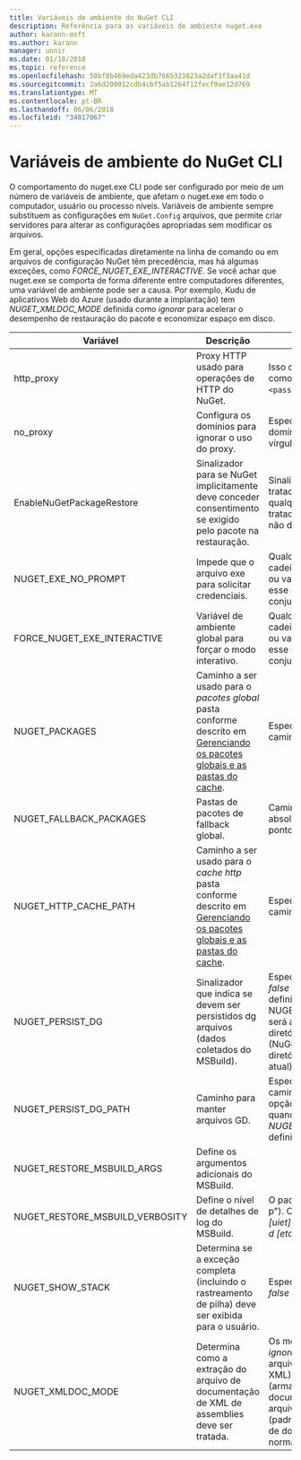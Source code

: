 ```yaml
---
title: Variáveis de ambiente do NuGet CLI
description: Referência para as variáveis de ambiente nuget.exe
author: karann-msft
ms.author: karann
manager: unnir
ms.date: 01/18/2018
ms.topic: reference
ms.openlocfilehash: 50bf8b469eda423db7665323823a2daf3f3aa41d
ms.sourcegitcommit: 2a6d200012cdb4cbf5ab1264f12fecf9ae12d769
ms.translationtype: MT
ms.contentlocale: pt-BR
ms.lasthandoff: 06/06/2018
ms.locfileid: "34817067"
---
```

# <a name="nuget-cli-environment-variables"></a>Variáveis de ambiente do NuGet CLI

O comportamento do nuget.exe CLI pode ser configurado por meio de um número de variáveis de ambiente, que afetam o nuget.exe em todo o computador, usuário ou processo níveis. Variáveis de ambiente sempre substituem as configurações em `NuGet.Config` arquivos, que permite criar servidores para alterar as configurações apropriadas sem modificar os arquivos.

Em geral, opções especificadas diretamente na linha de comando ou em arquivos de configuração NuGet têm precedência, mas há algumas exceções, como *FORCE_NUGET_EXE_INTERACTIVE*. Se você achar que nuget.exe se comporta de forma diferente entre computadores diferentes, uma variável de ambiente pode ser a causa. Por exemplo, Kudu de aplicativos Web do Azure (usado durante a implantação) tem *NUGET_XMLDOC_MODE* definida como *ignorar* para acelerar o desempenho de restauração do pacote e economizar espaço em disco.

| Variável | Descrição | Comentários |
| --- | --- | --- |
| http_proxy | Proxy HTTP usado para operações de HTTP do NuGet. | Isso deve ser especificado como `http://<username>:<password>@proxy.com`. |
| no_proxy | Configura os domínios para ignorar o uso do proxy. | Especificado como domínios separados por vírgula (,). |
| EnableNuGetPackageRestore | Sinalizador para se NuGet implicitamente deve conceder consentimento se exigido pelo pacote na restauração. | Sinalizador especificado é tratado como *true* ou *1*, qualquer outro valor tratado como sinalizador não definido. |
| NUGET_EXE_NO_PROMPT | Impede que o arquivo exe para solicitar credenciais. | Qualquer valor exceto a cadeia de caracteres nula ou vazia será tratada como esse sinalizador conjunto/verdadeiro. |
| FORCE_NUGET_EXE_INTERACTIVE | Variável de ambiente global para forçar o modo interativo. | Qualquer valor exceto a cadeia de caracteres nula ou vazia será tratada como esse sinalizador conjunto/verdadeiro. |
| NUGET_PACKAGES | Caminho a ser usado para o *pacotes global* pasta conforme descrito em [Gerenciando os pacotes globais e as pastas do cache](../consume-packages/managing-the-global-packages-and-cache-folders.md). | Especificado como um caminho absoluto. |
| NUGET_FALLBACK_PACKAGES | Pastas de pacotes de fallback global. | Caminhos de pasta absoluto separados por ponto e vírgula (;). |
| NUGET_HTTP_CACHE_PATH | Caminho a ser usado para o *cache http* pasta conforme descrito em [Gerenciando os pacotes globais e as pastas do cache](../consume-packages/managing-the-global-packages-and-cache-folders.md). | Especificado como um caminho absoluto. |
| NUGET_PERSIST_DG | Sinalizador que indica se devem ser persistidos dg arquivos (dados coletados do MSBuild). | Especificado como *true* ou *false* (padrão), se não definida NUGET_PERSIST_DG_PATH será armazenado para o diretório temporário (NuGetScratch pasta no diretório temp de ambiente atual). |
| NUGET_PERSIST_DG_PATH | Caminho para manter arquivos GD. | Especificado como um caminho absoluto, essa opção é usado apenas quando *NUGET_PERSIST_DG* é definido como true. |
| NUGET_RESTORE_MSBUILD_ARGS | Define os argumentos adicionais do MSBuild. | |
| NUGET_RESTORE_MSBUILD_VERBOSITY | Define o nível de detalhes de log do MSBuild. | O padrão é *silencioso* ("/ v: p"). Os valores possíveis *q [uiet]*, *m [ínimo]*, *n [ormal]*, *d [etailed]*, e *diag [nostic]*. |
| NUGET_SHOW_STACK | Determina se a exceção completa (incluindo o rastreamento de pilha) deve ser exibida para o usuário. | Especificado como *true* ou *false* (padrão). |
| NUGET_XMLDOC_MODE | Determina como a extração do arquivo de documentação de XML de assemblies deve ser tratada. | Os modos suportados são *ignorar* (não extraia os arquivos de documentação XML), *compactar* (armazenam arquivos de documento XML como um arquivo zip) ou *nenhum* (padrão, trate os arquivos de documentos XML como normal arquivos). |
